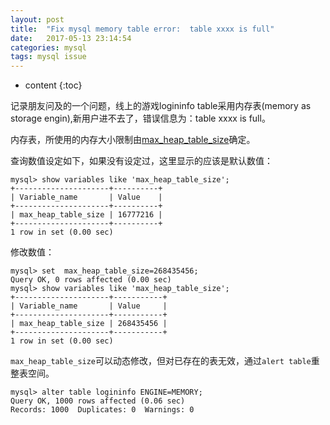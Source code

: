 ```yaml
---
layout: post
title:  "Fix mysql memory table error:  table xxxx is full"
date:   2017-05-13 23:14:54
categories: mysql
tags: mysql issue
---
```


* content
{:toc}

记录朋友问及的一个问题，线上的游戏logininfo table采用内存表(memory as storage engin),新用户进不去了，错误信息为：table xxxx is full。

内存表，所使用的内存大小限制由[max_heap_table_size](http://dev.mysql.com/doc/refman/5.1/en/server-system-variables.html#sysvar_max_heap_table_size)确定。

查询数值设定如下，如果没有设定过，这里显示的应该是默认数值：

```shell
mysql> show variables like 'max_heap_table_size';
+---------------------+----------+
| Variable_name       | Value    |
+---------------------+----------+
| max_heap_table_size | 16777216 |
+---------------------+----------+
1 row in set (0.00 sec)
```

修改数值：
```shell
mysql> set  max_heap_table_size=268435456;
Query OK, 0 rows affected (0.00 sec)
mysql> show variables like 'max_heap_table_size';
+---------------------+-----------+
| Variable_name       | Value     |
+---------------------+-----------+
| max_heap_table_size | 268435456 |
+---------------------+-----------+
1 row in set (0.00 sec)
```

`max_heap_table_size`可以动态修改，但对已存在的表无效，通过`alert table`重整表空间。
```shell
mysql> alter table logininfo ENGINE=MEMORY;
Query OK, 1000 rows affected (0.06 sec)
Records: 1000  Duplicates: 0  Warnings: 0
```
